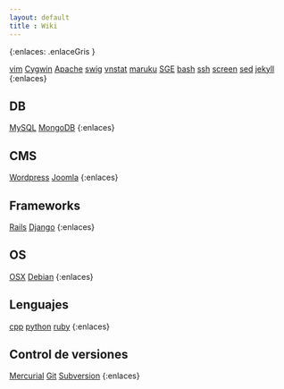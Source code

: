 ```yaml
--- 
layout: default
title : Wiki 
---
```

{:enlaces: .enlaceGris } 

[vim](/wiki/vim.html) 
[Cygwin](/wiki/cygwin.html) 
[Apache](/wiki/apache.html) 
[swig](/wiki/swig.html) 
[vnstat](/wiki/vnstat.html) 
[maruku](/wiki/maruku.html) 
[SGE](/wiki/sge.html) 
[bash](/wiki/bash.html) 
[ssh](/wiki/ssh.html) 
[screen](/wiki/screen.html) 
[sed](/wiki/sed.html) 
[jekyll](/wiki/jekyll.html) 
{:enlaces} 
## DB
[MySQL](/wiki/mysql.html) 
[MongoDB](/wiki/mongodb.html) 
{:enlaces} 
## CMS
[Wordpress](/wiki/wordpress.html) 
[Joomla](/wiki/joomla.html) 
{:enlaces} 
## Frameworks
[Rails](/wiki/rails.html) 
[Django](/wiki/django.html) 
{:enlaces}
## OS
[OSX](/wiki/osx.html) 
[Debian](/wiki/debian.html) 
{:enlaces} 
## Lenguajes
[cpp](/wiki/cpp.html) 
[python](/wiki/python.html) 
[ruby](/wiki/ruby.html) 
{:enlaces} 
## Control de versiones
[Mercurial](/wiki/mercurial.html) 
[Git](/wiki/git.html) 
[Subversion](/wiki/subversion.html) 
{:enlaces} 
